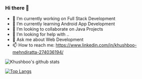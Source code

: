 ### Hi there 👋

<!--
**khushboo484/khushboo484** is a ✨ _special_ ✨ repository because its `README.md` (this file) appears on your GitHub profile.
Here are some ideas to get you started:
-->

- 🔭 I’m currently working on Full Stack Development 
- 🌱 I’m currently learning Android App Development
- 👯 I’m looking to collaborate on Java Projects
- 🤔 I’m looking for help with ..
- 💬 Ask me about Web Development 
- 📫 How to reach me: https://www.linkedin.com/in/khushboo-mehndiratta-274036194/
<!--
- 😄 Pronouns: ...
- ⚡ Fun fact: ...
-->


![Khushboo's github stats](https://github-readme-stats.vercel.app/api?username=khushboo484&show_icons=true&theme=dracula)


[![Top Langs](https://github-readme-stats.vercel.app/api/top-langs/?username=khushboo484)](https://github.com/khushboo484/github-readme-stats)
